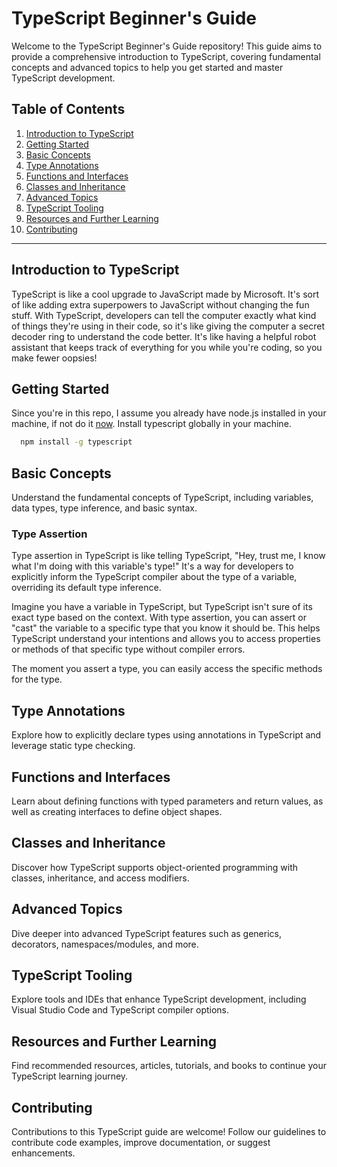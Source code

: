 # TypeScript Beginner's Guide

Welcome to the TypeScript Beginner's Guide repository! This guide aims to provide a comprehensive introduction to TypeScript, covering fundamental concepts and advanced topics to help you get started and master TypeScript development.

## Table of Contents

1. [Introduction to TypeScript](#introduction-to-typescript)
2. [Getting Started](#getting-started)
3. [Basic Concepts](#basic-concepts)
4. [Type Annotations](#type-annotations)
5. [Functions and Interfaces](#functions-and-interfaces)
6. [Classes and Inheritance](#classes-and-inheritance)
7. [Advanced Topics](#advanced-topics)
8. [TypeScript Tooling](#typescript-tooling)
9. [Resources and Further Learning](#resources-and-further-learning)
10. [Contributing](#contributing)

---

## Introduction to TypeScript

TypeScript is like a cool upgrade to JavaScript made by Microsoft. It's sort of like adding extra superpowers to JavaScript without changing the fun stuff. With TypeScript, developers can tell the computer exactly what kind of things they're using in their code, so it's like giving the computer a secret decoder ring to understand the code better. It's like having a helpful robot assistant that keeps track of everything for you while you're coding, so you make fewer oopsies!

## Getting Started

Since you're in this repo, I assume you already have node.js installed in your machine, if not do it [now](https://nodejs.org/en). Install typescript globally in your machine.
 ```bash
   npm install -g typescript
   ```


## Basic Concepts

Understand the fundamental concepts of TypeScript, including variables, data types, type inference, and basic syntax.

### Type Assertion

Type assertion in TypeScript is like telling TypeScript, "Hey, trust me, I know what I'm doing with this variable's type!" It's a way for developers to explicitly inform the TypeScript compiler about the type of a variable, overriding its default type inference.

Imagine you have a variable in TypeScript, but TypeScript isn't sure of its exact type based on the context. With type assertion, you can assert or "cast" the variable to a specific type that you know it should be. This helps TypeScript understand your intentions and allows you to access properties or methods of that specific type without compiler errors.

The moment you assert a type, you can easily access the specific methods for the type.
 

## Type Annotations

Explore how to explicitly declare types using annotations in TypeScript and leverage static type checking.

## Functions and Interfaces

Learn about defining functions with typed parameters and return values, as well as creating interfaces to define object shapes.

## Classes and Inheritance

Discover how TypeScript supports object-oriented programming with classes, inheritance, and access modifiers.

## Advanced Topics

Dive deeper into advanced TypeScript features such as generics, decorators, namespaces/modules, and more.

## TypeScript Tooling

Explore tools and IDEs that enhance TypeScript development, including Visual Studio Code and TypeScript compiler options.

## Resources and Further Learning

Find recommended resources, articles, tutorials, and books to continue your TypeScript learning journey.

## Contributing

Contributions to this TypeScript guide are welcome! Follow our guidelines to contribute code examples, improve documentation, or suggest enhancements.
